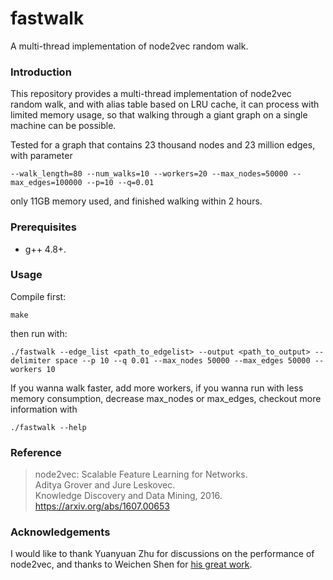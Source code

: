 # fastwalk

A multi-thread implementation of node2vec random walk.

### Introduction

This repository provides a multi-thread implementation of node2vec random walk, and with alias table based on LRU cache, it can process with limited memory usage, so that walking through a giant graph on a single machine can be possible.

Tested for a graph that contains 23 thousand nodes and 23 million edges, with parameter

`--walk_length=80 --num_walks=10 --workers=20 --max_nodes=50000 --max_edges=100000 --p=10 --q=0.01`

only 11GB memory used, and finished walking within 2 hours.

### Prerequisites

- g++ 4.8+.

### Usage

Compile first:

`make`

then run with:

`./fastwalk --edge_list <path_to_edgelist> --output <path_to_output> --delimiter space --p 10 --q 0.01 --max_nodes 50000 --max_edges 50000 --workers 10`

If you wanna walk faster, add more workers, if you wanna run with less memory consumption, decrease max_nodes or max_edges, checkout more information with

`./fastwalk --help`

### Reference

> node2vec: Scalable Feature Learning for Networks.<br>
> Aditya Grover and Jure Leskovec.<br>
> Knowledge Discovery and Data Mining, 2016.<br>
> <https://arxiv.org/abs/1607.00653>

### Acknowledgements

I would like to thank Yuanyuan Zhu for discussions on the performance of node2vec, and thanks to Weichen Shen for [his great work](https://github.com/shenweichen/GraphEmbedding).
